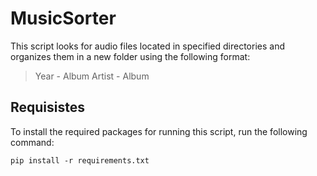 # MusicSorter
This script looks for audio files located in specified directories and organizes them in a new folder using the following format:

> Year - Album Artist - Album
> 
## Requisistes

To install the required packages for running this script, run the following command:

`pip install -r requirements.txt`


